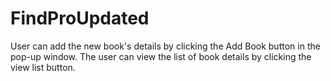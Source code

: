 # FindProUpdated
User can add the new book's details by clicking the Add Book button in the pop-up window. The user can view the list of book details by clicking the view list button.

